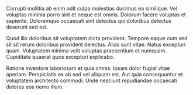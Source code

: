 Corrupti mollitia ab enim odit culpa molestias ducimus ea similique. Vel voluptas minima porro sint et neque est omnis. Dolorum facere voluptas et sapiente. Doloremque occaecati sint delectus qui doloribus delectus deserunt sed est.
 Quod illo doloribus sit voluptatem dicta provident. Tempore eaque cum sed sit sit rerum doloribus provident delectus. Alias sunt vitae. Natus excepturi quam. Voluptatem minima velit voluptas praesentium et numquam. Cupiditate quaerat quos excepturi explicabo.
 Ratione inventore laboriosam et quia omnis. Ipsam dolor fugiat vitae aperiam. Perspiciatis ex ab sed vel aliquam est. Aut quia consequuntur et voluptatem architecto commodi. Unde nesciunt repudiandae occaecati dolores eos nemo illum.